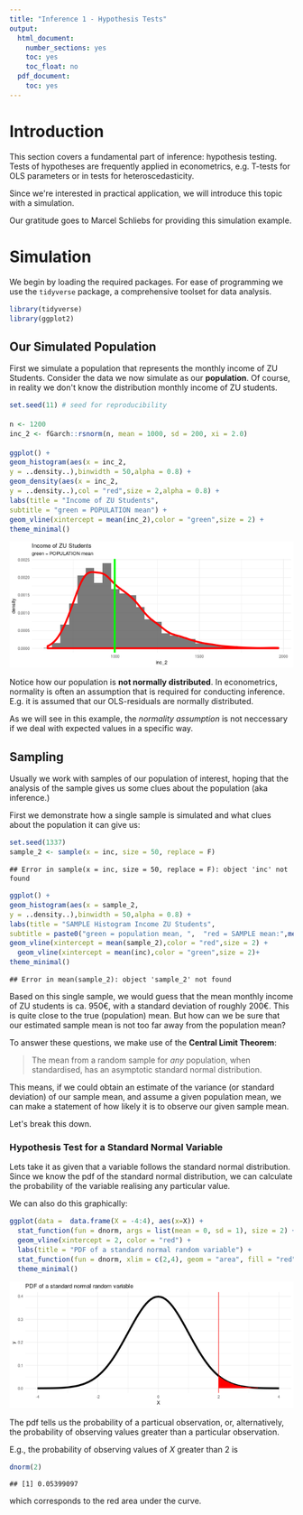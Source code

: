 ```yaml
---
title: "Inference 1 - Hypothesis Tests"
output:
  html_document:
    number_sections: yes
    toc: yes
    toc_float: no
  pdf_document:
    toc: yes
---
```





# Introduction

This section covers a fundamental part of inference: hypothesis testing. Tests of hypotheses are frequently applied in econometrics, e.g. T-tests for OLS parameters or in tests for heteroscedasticity.

Since we're interested in practical application, we will introduce this topic with a simulation.

Our gratitude goes to Marcel Schliebs for providing this simulation example.


# Simulation

We begin by loading the required packages. For ease of programming we use the `tidyverse` package, a comprehensive toolset for data analysis.

```r
library(tidyverse)
library(ggplot2)
```

## Our Simulated Population
First we simulate a population that represents the monthly income of ZU Students. Consider the data we now simulate as our **population**. Of course, in reality we don't know the distribution monthly income of ZU students.


```r
set.seed(11) # seed for reproducibility

n <- 1200
inc_2 <- fGarch::rsnorm(n, mean = 1000, sd = 200, xi = 2.0)

ggplot() +
geom_histogram(aes(x = inc_2,
y = ..density..),binwidth = 50,alpha = 0.8) +
geom_density(aes(x = inc_2,
y = ..density..),col = "red",size = 2,alpha = 0.8) +
labs(title = "Income of ZU Students",
subtitle = "green = POPULATION mean") +
geom_vline(xintercept = mean(inc_2),color = "green",size = 2) +
theme_minimal()
```

![plot of chunk unnamed-chunk-2](figure/unnamed-chunk-2-1.png)

Notice how our population is **not normally distributed**. In econometrics, normality is often an assumption that is required for conducting inference. E.g. it is assumed that our OLS-residuals are normally distributed.

As we will see in this example, the *normality assumption* is not neccessary if we deal with expected values in a specific way. 

## Sampling

Usually we work with samples of our population of interest, hoping that the analysis of the sample gives us some clues about the population (aka inference.)

First we demonstrate how a single sample is simulated and what clues about the population it can give us:


```r
set.seed(1337)
sample_2 <- sample(x = inc, size = 50, replace = F)
```

```
## Error in sample(x = inc, size = 50, replace = F): object 'inc' not found
```




```r
ggplot() +
geom_histogram(aes(x = sample_2,
y = ..density..),binwidth = 50,alpha = 0.8) +
labs(title = "SAMPLE Histogram Income ZU Students",
subtitle = paste0("green = population mean, ",  "red = SAMPLE mean:",mean(sample_2) %>% round(2)," with sd: ",sd(sample_2) %>% round(2))) +
geom_vline(xintercept = mean(sample_2),color = "red",size = 2) +
  geom_vline(xintercept = mean(inc),color = "green",size = 2)+
theme_minimal()
```

```
## Error in mean(sample_2): object 'sample_2' not found
```

Based on this single sample, we would guess that the mean monthly income of ZU students is ca. $950 €$, with a standard deviation of roughly $200 €$. This is quite close to the true (population) mean. But how can we be sure that our estimated sample mean is not too far away from the population mean?

To answer these questions, we make use of the **Central Limit Theorem**:

> The mean from a random sample for *any* population, when standardised, has an asymptotic standard normal distribution.

This means, if we could obtain an estimate of the variance (or standard deviation) of our sample mean, and assume a given population mean, we can make a statement of how likely it is to observe our given sample mean.

Let's break this down.

### Hypothesis Test for a Standard Normal Variable

Lets take it as given that a variable follows the standard normal distribution. Since we know the pdf of the standard normal distribution, we can calculate the probability of the variable realising any particular value.

We can also do this graphically:


```r
ggplot(data =  data.frame(X = -4:4), aes(x=X)) +
  stat_function(fun = dnorm, args = list(mean = 0, sd = 1), size = 2) +
  geom_vline(xintercept = 2, color = "red") +
  labs(title = "PDF of a standard normal random variable") +
  stat_function(fun = dnorm, xlim = c(2,4), geom = "area", fill = "red")+
  theme_minimal()
```

![plot of chunk unnamed-chunk-5](figure/unnamed-chunk-5-1.png)

The pdf tells us the probability of a particual observation, or, alternatively, the probability of observing values greater than a particular observation.

E.g., the probability of observing values of $X$ greater than $2$ is 

```r
dnorm(2)
```

```
## [1] 0.05399097
```
which corresponds to the red area under the curve.
